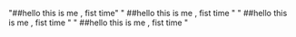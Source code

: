"##hello this is me , fist time" 
 " ##hello this is me , fist time " 
 " ##hello this is me , fist time " 
 " ##hello this is me , fist time " 

